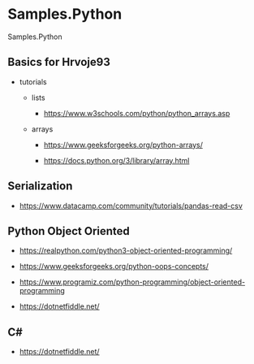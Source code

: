 # Samples.Python

Samples.Python

## Basics for Hrvoje93

*   tutorials

    *   lists
    
        *   https://www.w3schools.com/python/python_arrays.asp

    *   arrays
    
        *   https://www.geeksforgeeks.org/python-arrays/

        *   https://docs.python.org/3/library/array.html

## Serialization

*   https://www.datacamp.com/community/tutorials/pandas-read-csv

## Python Object Oriented

*   https://realpython.com/python3-object-oriented-programming/

*   https://www.geeksforgeeks.org/python-oops-concepts/

*   https://www.programiz.com/python-programming/object-oriented-programming

*   https://dotnetfiddle.net/


## C#

*    https://dotnetfiddle.net/
